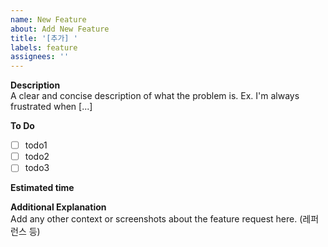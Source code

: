 ```yaml
---
name: New Feature
about: Add New Feature
title: '[추가] '
labels: feature
assignees: ''
---
```


**Description**  
A clear and concise description of what the problem is. Ex. I'm always frustrated when [...]

**To Do**

- [ ] todo1
- [ ] todo2
- [ ] todo3

**Estimated time**


**Additional Explanation**  
Add any other context or screenshots about the feature request here. (레퍼런스 등)
